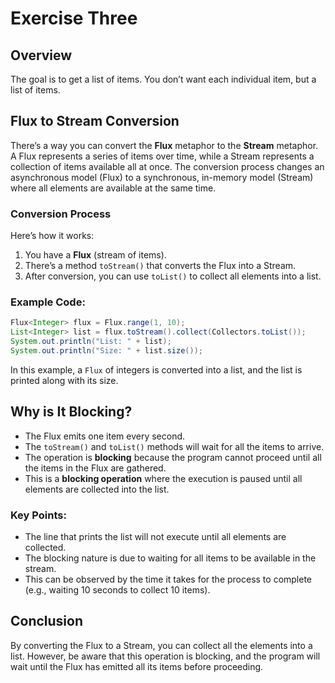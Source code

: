 # Exercise Three

## Overview
The goal is to get a list of items. You don’t want each individual item, but a list of items.

## Flux to Stream Conversion
There’s a way you can convert the **Flux** metaphor to the **Stream** metaphor. A Flux represents a series of items over time, while a Stream represents a collection of items available all at once. The conversion process changes an asynchronous model (Flux) to a synchronous, in-memory model (Stream) where all elements are available at the same time.

### Conversion Process
Here’s how it works:
1. You have a **Flux** (stream of items).
2. There’s a method `toStream()` that converts the Flux into a Stream.
3. After conversion, you can use `toList()` to collect all elements into a list.

### Example Code:
```java
Flux<Integer> flux = Flux.range(1, 10);
List<Integer> list = flux.toStream().collect(Collectors.toList());
System.out.println("List: " + list);
System.out.println("Size: " + list.size());
```

In this example, a `Flux` of integers is converted into a list, and the list is printed along with its size.

## Why is It Blocking?
- The Flux emits one item every second.
- The `toStream()` and `toList()` methods will wait for all the items to arrive.
- The operation is **blocking** because the program cannot proceed until all the items in the Flux are gathered.
- This is a **blocking operation** where the execution is paused until all elements are collected into the list.

### Key Points:
- The line that prints the list will not execute until all elements are collected.
- The blocking nature is due to waiting for all items to be available in the stream.
- This can be observed by the time it takes for the process to complete (e.g., waiting 10 seconds to collect 10 items).

## Conclusion
By converting the Flux to a Stream, you can collect all the elements into a list. However, be aware that this operation is blocking, and the program will wait until the Flux has emitted all its items before proceeding.
